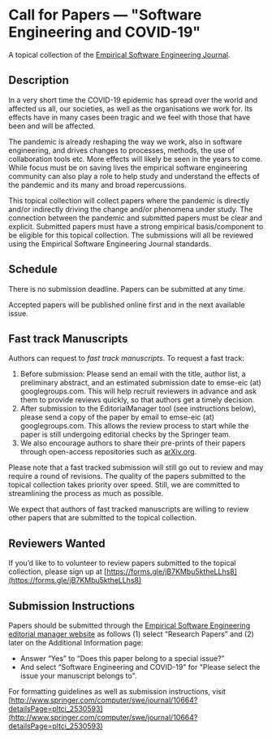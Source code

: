 # Call for Papers — "Software Engineering and COVID-19"  

A topical collection of the [Empirical Software Engineering Journal](http://www.springer.com/computer/swe/journal/10664).

## Description

In a very short time the COVID-19 epidemic has spread over the world and affected us all, our societies, as well as the organisations we work for. Its effects have in many cases been tragic and we feel with those that have been and will be affected. 

The pandemic is already reshaping the way we work, also in software engineering, and drives changes to processes, methods, the use of collaboration tools etc. More effects will likely be seen in the years to come. While focus must be on saving lives the empirical software engineering community can also play a role to help study and understand the effects of the pandemic and its many and broad repercussions. 

This topical collection will collect papers where the pandemic is directly and/or indirectly driving the change and/or phenomena under study. The connection between the pandemic and submitted papers must be clear and explicit. Submitted papers must have a strong empirical basis/component to be eligible for this topical collection. The submissions will all be reviewed using the Empirical Software Engineering Journal standards. 

## Schedule

There is no submission deadline. Papers can be submitted at any time.

Accepted papers will be published online first and in the next available issue.

## Fast track Manuscripts

Authors can request to *fast track manuscripts*. To request a fast track:

1. Before submission: Please send an email with the title, author list, a preliminary abstract, and an estimated submission date to emse-eic (at) googlegroups.com. This will help recruit reviewers in advance and ask them to provide reviews quickly, so that authors get a timely decision. 
2. After submission to the EditorialManager tool (see instructions below), please send a copy of the paper by email to emse-eic (at) googlegroups.com. This allows the review process to start while the paper is still undergoing editorial checks by the Springer team.
3. We also encourage authors to share their pre-prints of their papers through open-access repositories such as [arXiv.org](https://arxiv.org/). 

Please note that a fast tracked submission will still go out to review and may require a round of revisions. The quality of the papers submitted to the topical collection takes priority over speed. Still, we are committed to streamlining the process as much as possible.

We expect that authors of fast tracked manuscripts are willing to review other papers that are submitted to the topical collection.
 
## Reviewers Wanted

If you’d like to to volunteer to review papers submitted to the topical collection, please sign up at [https://forms.gle/jB7KMbu5ktheLLhs8](https://forms.gle/jB7KMbu5ktheLLhs8)

## Submission Instructions
Papers should be submitted through the [Empirical Software Engineering editorial manager website](http://www.editorialmanager.com/emse/)  as follows (1) select “Research Papers” and (2) later on the Additional Information page:
- Answer “Yes” to “Does this paper belong to a special issue?”
- And select “Software Engineering and COVID-19" for "Please select the issue your manuscript belongs to".

For formatting guidelines as well as submission instructions, visit [http://www.springer.com/computer/swe/journal/10664?detailsPage=pltci_2530593](http://www.springer.com/computer/swe/journal/10664?detailsPage=pltci_2530593)
